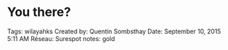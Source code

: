 # You there?

Tags: wilayahks
Created by: Quentin Sombsthay
Date: September 10, 2015 5:11 AM
Réseau: Surespot
notes: gold